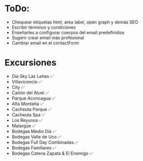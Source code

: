 # ToDo:

- Chequear etiquetas html, area label, open graph y demás SEO
- Escribir términos y condiciones
- Enseñarles a configurar cuerpos del email predefinidos
- Sugerir crear email más profesional
- Cambiar email en el contactForm

# Excursiones


- Día Sky Las Leñas ✅
- Villavicencio ✅
- City ✅
- Cañón del Atuel ✅
- Parque Aconcagua ✅
- Alta Montaña ✅
- Cacheuta Parque ✅
- Cacheuta Spa ✅
- Los Reyunos ✅
- Malargüe ✅
- Bodegas Medio Día ✅
- Bodegas Valle de Uco ✅
- Bodegas Full Day Combinadas ✅
- Bodegas Familiares ✅
- Bodegas Catena Zapata & El Enemigo ✅